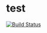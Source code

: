 # test

[![Build Status](https://travis-ci.org/andoushohei/test.svg?branch=master)](https://travis-ci.org/andoushohei/test)
